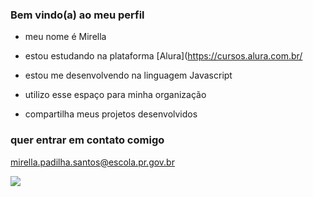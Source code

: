 ### Bem vindo(a) ao meu perfil

- meu nome é Mirella

- estou estudando na plataforma [Alura](https://cursos.alura.com.br/
- estou me desenvolvendo na linguagem Javascript
- utilizo esse espaço para minha organização
- compartilha meus projetos desenvolvidos
### quer entrar em contato comigo

mirella.padilha.santos@escola.pr.gov.br

![](https://media.tenor.com/GOabrbLMl4AAAAAd/plink-cat-plink.gif)
